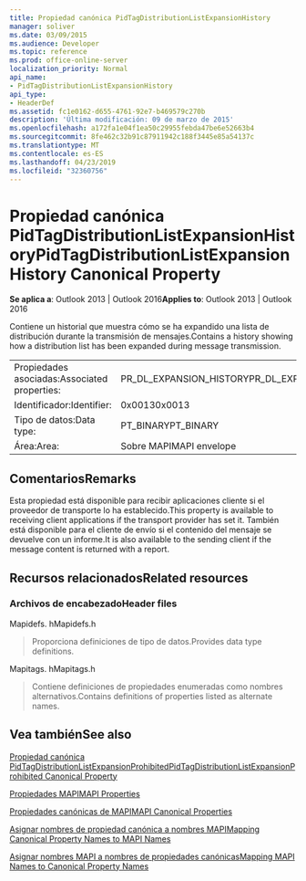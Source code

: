```yaml
---
title: Propiedad canónica PidTagDistributionListExpansionHistory
manager: soliver
ms.date: 03/09/2015
ms.audience: Developer
ms.topic: reference
ms.prod: office-online-server
localization_priority: Normal
api_name:
- PidTagDistributionListExpansionHistory
api_type:
- HeaderDef
ms.assetid: fc1e0162-d655-4761-92e7-b469579c270b
description: 'Última modificación: 09 de marzo de 2015'
ms.openlocfilehash: a172fa1e04f1ea50c29955febda47be6e52663b4
ms.sourcegitcommit: 8fe462c32b91c87911942c188f3445e85a54137c
ms.translationtype: MT
ms.contentlocale: es-ES
ms.lasthandoff: 04/23/2019
ms.locfileid: "32360756"
---
```

# <a name="pidtagdistributionlistexpansionhistory-canonical-property"></a><span data-ttu-id="22740-103">Propiedad canónica PidTagDistributionListExpansionHistory</span><span class="sxs-lookup"><span data-stu-id="22740-103">PidTagDistributionListExpansionHistory Canonical Property</span></span>

  
  
<span data-ttu-id="22740-104">**Se aplica a**: Outlook 2013 | Outlook 2016</span><span class="sxs-lookup"><span data-stu-id="22740-104">**Applies to**: Outlook 2013 | Outlook 2016</span></span> 
  
<span data-ttu-id="22740-105">Contiene un historial que muestra cómo se ha expandido una lista de distribución durante la transmisión de mensajes.</span><span class="sxs-lookup"><span data-stu-id="22740-105">Contains a history showing how a distribution list has been expanded during message transmission.</span></span> 
  
|||
|:-----|:-----|
|<span data-ttu-id="22740-106">Propiedades asociadas:</span><span class="sxs-lookup"><span data-stu-id="22740-106">Associated properties:</span></span>  <br/> |<span data-ttu-id="22740-107">PR_DL_EXPANSION_HISTORY</span><span class="sxs-lookup"><span data-stu-id="22740-107">PR_DL_EXPANSION_HISTORY</span></span>  <br/> |
|<span data-ttu-id="22740-108">Identificador:</span><span class="sxs-lookup"><span data-stu-id="22740-108">Identifier:</span></span>  <br/> |<span data-ttu-id="22740-109">0x0013</span><span class="sxs-lookup"><span data-stu-id="22740-109">0x0013</span></span>  <br/> |
|<span data-ttu-id="22740-110">Tipo de datos:</span><span class="sxs-lookup"><span data-stu-id="22740-110">Data type:</span></span>  <br/> |<span data-ttu-id="22740-111">PT_BINARY</span><span class="sxs-lookup"><span data-stu-id="22740-111">PT_BINARY</span></span>  <br/> |
|<span data-ttu-id="22740-112">Área:</span><span class="sxs-lookup"><span data-stu-id="22740-112">Area:</span></span>  <br/> |<span data-ttu-id="22740-113">Sobre MAPI</span><span class="sxs-lookup"><span data-stu-id="22740-113">MAPI envelope</span></span>  <br/> |
   
## <a name="remarks"></a><span data-ttu-id="22740-114">Comentarios</span><span class="sxs-lookup"><span data-stu-id="22740-114">Remarks</span></span>

<span data-ttu-id="22740-115">Esta propiedad está disponible para recibir aplicaciones cliente si el proveedor de transporte lo ha establecido.</span><span class="sxs-lookup"><span data-stu-id="22740-115">This property is available to receiving client applications if the transport provider has set it.</span></span> <span data-ttu-id="22740-116">También está disponible para el cliente de envío si el contenido del mensaje se devuelve con un informe.</span><span class="sxs-lookup"><span data-stu-id="22740-116">It is also available to the sending client if the message content is returned with a report.</span></span> 
  
## <a name="related-resources"></a><span data-ttu-id="22740-117">Recursos relacionados</span><span class="sxs-lookup"><span data-stu-id="22740-117">Related resources</span></span>

### <a name="header-files"></a><span data-ttu-id="22740-118">Archivos de encabezado</span><span class="sxs-lookup"><span data-stu-id="22740-118">Header files</span></span>

<span data-ttu-id="22740-119">Mapidefs. h</span><span class="sxs-lookup"><span data-stu-id="22740-119">Mapidefs.h</span></span>
  
> <span data-ttu-id="22740-120">Proporciona definiciones de tipo de datos.</span><span class="sxs-lookup"><span data-stu-id="22740-120">Provides data type definitions.</span></span>
    
<span data-ttu-id="22740-121">Mapitags. h</span><span class="sxs-lookup"><span data-stu-id="22740-121">Mapitags.h</span></span>
  
> <span data-ttu-id="22740-122">Contiene definiciones de propiedades enumeradas como nombres alternativos.</span><span class="sxs-lookup"><span data-stu-id="22740-122">Contains definitions of properties listed as alternate names.</span></span>
    
## <a name="see-also"></a><span data-ttu-id="22740-123">Vea también</span><span class="sxs-lookup"><span data-stu-id="22740-123">See also</span></span>



[<span data-ttu-id="22740-124">Propiedad canónica PidTagDistributionListExpansionProhibited</span><span class="sxs-lookup"><span data-stu-id="22740-124">PidTagDistributionListExpansionProhibited Canonical Property</span></span>](pidtagdistributionlistexpansionprohibited-canonical-property.md)


[<span data-ttu-id="22740-125">Propiedades MAPI</span><span class="sxs-lookup"><span data-stu-id="22740-125">MAPI Properties</span></span>](mapi-properties.md)
  
[<span data-ttu-id="22740-126">Propiedades canónicas de MAPI</span><span class="sxs-lookup"><span data-stu-id="22740-126">MAPI Canonical Properties</span></span>](mapi-canonical-properties.md)
  
[<span data-ttu-id="22740-127">Asignar nombres de propiedad canónica a nombres MAPI</span><span class="sxs-lookup"><span data-stu-id="22740-127">Mapping Canonical Property Names to MAPI Names</span></span>](mapping-canonical-property-names-to-mapi-names.md)
  
[<span data-ttu-id="22740-128">Asignar nombres MAPI a nombres de propiedades canónicas</span><span class="sxs-lookup"><span data-stu-id="22740-128">Mapping MAPI Names to Canonical Property Names</span></span>](mapping-mapi-names-to-canonical-property-names.md)

